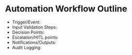 # Automation Workflow Outline

- Trigger/Event:
- Input Validation Steps:
- Decision Points:
- Escalation/HITL points:
- Notifications/Outputs:
- Audit Logging:
